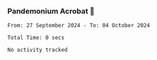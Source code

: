 ### Pandemonium Acrobat 🤸

<!--START_SECTION:waka-->

```all_time
From: 27 September 2024 - To: 04 October 2024

Total Time: 0 secs

No activity tracked
```

<!--END_SECTION:waka-->
